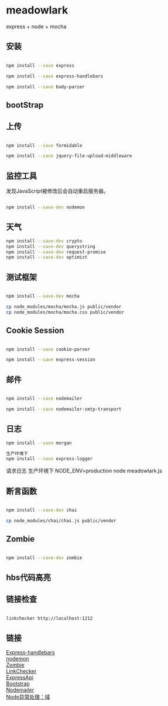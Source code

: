 # meadowlark
express + node + mocha

## 安装
```bash

npm install --save express 

npm install --save express-handlebars

npm install --save body-parser

```

## bootStrap
## 上传
```bash

npm install --save formidable

npm install --save jquery-file-upload-middleware

```

## 监控工具
发现JavaScript被修改后会自动重启服务器。
```bash

npm install --save-dev nodemon

```

## 天气
```bash
npm install --save-dev crypto
npm install --save-dev querystring
npm install --save-dev request-promise
npm install --save-dev optimist
```

## 测试框架 
```bash

npm install --save-dev mocha

cp node_modules/mocha/mocha.js public/vendor
cp node_modules/mocha/mocha.css public/vendor

```

## Cookie Session
```bash

npm install --save cookie-parser

npm install --save express-session

```

## 邮件
```bash

npm install --save nodemailer

npm install --save nodemailer-smtp-transport

```

## 日志
```bash
npm install --save morgan

生产环境下
npm install --save express-logger
```
请求日志 生产环境下
NODE_ENV=production node meadowlark.js


## 断言函数
```bash

npm install --save-dev chai

cp node_modules/chai/chai.js public/vendor

```
## Zombie
```bash

npm install --save-dev zombie

```

## hbs代码高亮

## 链接检查
```bash

linkchecker http://localhost:1212

```

## 链接
[Express-handlebars](https://github.com/ericf/express-handlebars) </br>
[nodemon](https://npmjs.org/package/nodemon) </br>
[Zombie](http://zombie.js.org/)</br>
[LinkChecker](https://github.com/wummel/linkchecker)</br>
[ExpressApi](http://expressjs.com/en/api.html)</br>
[Bootstrap](http://getbootstrap.com)</br>
[Nodemailer](https://npmjs.org/package/nodemailer)</br>
[Node异常处理：域](http://nodejs.org/api/domain.html)